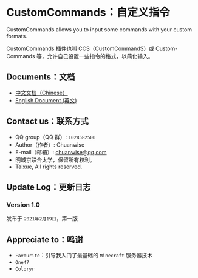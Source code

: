 # CustomCommands：自定义指令
<p>CustomCommands allows you to input some commands with your custom formats.
<p>CustomCommands 插件也叫 CCS（CustomCommandS）或 Custom-Commands 等，允许自己设置一些指令的格式，以简化输入。

## Documents：文档
* [中文文档（Chinese）](https://github.com/Chuanwise/CustomCommands/tree/main/README_ZHCN.md)
* [English Document  (英文)](https://github.com/Chuanwise/CustomCommands/tree/main/README_EN.md)

## Contact us：联系方式
* QQ group（QQ 群）:  `1028582500`
* Author（作者）: Chuanwise
* E-mail（邮箱）: chuanwise@qq.com
* 明城京联合太学，保留所有权利。
* Taixue, All rights reserved.

## Update Log：更新日志
### Version 1.0
发布于 `2021年2月19日`，第一版

## Appreciate to：鸣谢
* `Favourite`：引导我入门了最基础的 `Minecraft` 服务器技术
* `One47`
* `Coloryr`